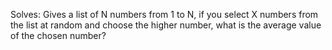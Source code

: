 Solves: Gives a list of N numbers from 1 to N, if you select X numbers from the list at random and choose the higher number, what is the average value of the chosen number?
